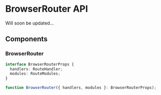 # BrowserRouter API

Will soon be updated...

## Components

### BrowserRouter

```typescript
interface BrowserRouterProps {
  handlers: RouteHandler;
  modules: RouteModules;
}

function BrowserRouter({ handlers, modules }: BrowserRouterProps);
```
